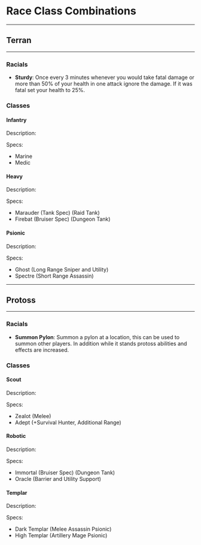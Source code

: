 # Race Class Combinations

---
## Terran
---

### Racials

- __Sturdy__: Once every 3 minutes whenever you would take fatal damage or more than 50% of your health in one attack ignore the damage. If it was fatal set your health to 25%.

### Classes

#### Infantry

Description:

Specs:
- Marine
- Medic

#### Heavy

Description:

Specs:
- Marauder (Tank Spec) (Raid Tank)
- Firebat (Bruiser Spec) (Dungeon Tank)

#### Psionic

Description:

Specs:
- Ghost (Long Range Sniper and Utility)
- Spectre (Short Range Assassin)

---
## Protoss
---

### Racials

- __Summon Pylon__: Summon a pylon at a location, this can be used to summon other players. In addition while it stands protoss abilities and effects are increased.

### Classes

#### Scout

Description:

Specs:
- Zealot (Melee)
- Adept (+Survival Hunter, Additional Range)

#### Robotic

Description:

Specs:
- Immortal (Bruiser Spec) (Dungeon Tank)
- Oracle (Barrier and Utility Support)

#### Templar

Description:

Specs:
- Dark Templar (Melee Assassin Psionic)
- High Templar (Artillery Mage Psionic)